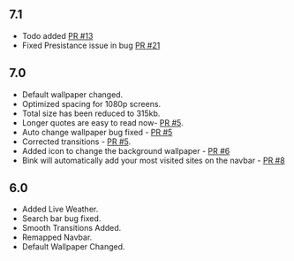 ## 7.1

- Todo added [PR #13](https://github.com/AmitGujar/Bink-Chrome-Extension/pull/13)
- Fixed Presistance issue in bug [PR #21](https://github.com/AmitGujar/Bink-Chrome-Extension/pull/21)

## 7.0

- Default wallpaper changed.
- Optimized spacing for 1080p screens.
- Total size has been reduced to 315kb.
- Longer quotes are easy to read now- [PR #5](https://github.com/AmitGujar/Bink-Chrome-Extension/pull/5).
- Auto change wallpaper bug fixed - [PR #5](https://github.com/AmitGujar/Bink-Chrome-Extension/pull/5)
- Corrected transitions - [PR #5](https://github.com/AmitGujar/Bink-Chrome-Extension/pull/5).
- Added icon to change the background wallpaper - [PR #6](https://github.com/AmitGujar/Bink-Chrome-Extension/pull/6)
- Bink will automatically add your most visited sites on the navbar - [PR #8](https://github.com/AmitGujar/Bink-Chrome-Extension/pull/8)

## 6.0

- Added Live Weather.
- Search bar bug fixed.
- Smooth Transitions Added.
- Remapped Navbar.
- Default Wallpaper Changed.
